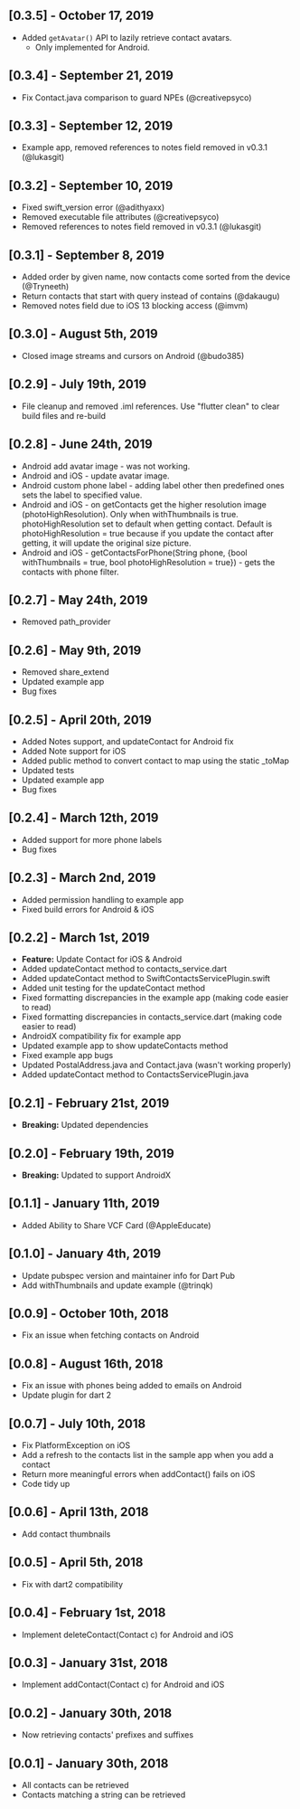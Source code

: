 ## [0.3.5] - October 17, 2019

* Added `getAvatar()` API to lazily retrieve contact avatars.
  * Only implemented for Android.

## [0.3.4] - September 21, 2019
  
* Fix Contact.java comparison to guard NPEs (@creativepsyco)

## [0.3.3] - September 12, 2019
  
* Example app, removed references to notes field removed in v0.3.1 (@lukasgit)

## [0.3.2] - September 10, 2019
  
* Fixed swift_version error (@adithyaxx)
* Removed executable file attributes (@creativepsyco)
* Removed references to notes field removed in v0.3.1 (@lukasgit)

## [0.3.1] - September 8, 2019

* Added order by given name, now contacts come sorted from the device (@Tryneeth)
* Return contacts that start with query instead of contains (@dakaugu)
* Removed notes field due to iOS 13 blocking access (@imvm)

## [0.3.0] - August 5th, 2019

* Closed image streams and cursors on Android (@budo385)

## [0.2.9] - July 19th, 2019

* File cleanup and removed .iml references. Use "flutter clean" to clear build files and re-build

## [0.2.8] - June 24th, 2019

* Android add avatar image - was not working.
* Android and iOS - update avatar image.
* Android custom phone label - adding label other then predefined ones sets the label to specified value.
* Android and iOS - on getContacts get the higher resolution image (photoHighResolution). Only when withThumbnails is true. photoHighResolution set to default when getting contact. Default is photoHighResolution = true because if you update the contact after getting, it will update the original size picture.
* Android and iOS - getContactsForPhone(String phone, {bool withThumbnails = true, bool photoHighResolution = true}) - gets the contacts with phone filter.

## [0.2.7] - May 24th, 2019

* Removed path_provider

## [0.2.6] - May 9th, 2019

* Removed share_extend
* Updated example app
* Bug fixes

## [0.2.5] - April 20th, 2019

* Added Notes support, and updateContact for Android fix
* Added Note support for iOS
* Added public method to convert contact to map using the static _toMap
* Updated tests
* Updated example app
* Bug fixes

## [0.2.4] - March 12th, 2019

* Added support for more phone labels
* Bug fixes

## [0.2.3] - March 2nd, 2019

* Added permission handling to example app
* Fixed build errors for Android & iOS

## [0.2.2] - March 1st, 2019

* **Feature:** Update Contact for iOS & Android
* Added updateContact method to contacts_service.dart
* Added updateContact method to SwiftContactsServicePlugin.swift
* Added unit testing for the updateContact method
* Fixed formatting discrepancies in the example app (making code easier to read)
* Fixed formatting discrepancies in contacts_service.dart (making code easier to read)
* AndroidX compatibility fix for example app
* Updated example app to show updateContacts method
* Fixed example app bugs
* Updated PostalAddress.java and Contact.java (wasn't working properly)
* Added updateContact method to ContactsServicePlugin.java

## [0.2.1] - February 21st, 2019

* **Breaking:** Updated dependencies

## [0.2.0] - February 19th, 2019

* **Breaking:** Updated to support AndroidX

## [0.1.1] - January 11th, 2019

* Added Ability to Share VCF Card (@AppleEducate)

## [0.1.0] - January 4th, 2019

* Update pubspec version and maintainer info for Dart Pub
* Add withThumbnails and update example (@trinqk)

## [0.0.9] - October 10th, 2018

* Fix an issue when fetching contacts on Android

## [0.0.8] - August 16th, 2018

* Fix an issue with phones being added to emails on Android
* Update plugin for dart 2

## [0.0.7] - July 10th, 2018

* Fix PlatformException on iOS
* Add a refresh to the contacts list in the sample app when you add a contact
* Return more meaningful errors when addContact() fails on iOS
* Code tidy up

## [0.0.6] - April 13th, 2018

* Add contact thumbnails

## [0.0.5] - April 5th, 2018

* Fix with dart2 compatibility

## [0.0.4] - February 1st, 2018

* Implement deleteContact(Contact c) for Android and iOS

## [0.0.3] - January 31st, 2018

* Implement addContact(Contact c) for Android and iOS

## [0.0.2] - January 30th, 2018

* Now retrieving contacts' prefixes and suffixes

## [0.0.1] - January 30th, 2018

* All contacts can be retrieved
* Contacts matching a string can be retrieved

